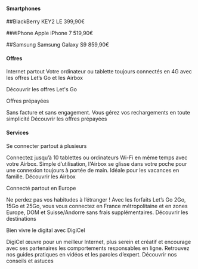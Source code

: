 

#### Smartphones #####################
##BlackBerry
KEY2 LE 
399,90€

###iPhone
Apple
iPhone 7 
519,90€

##Samsung
Samsung
Galaxy S9 
859,90€

#### Offres ############################

Internet partout
Votre ordinateur ou tablette toujours connectés en 4G avec les offres Let’s Go et les Airbox

Découvrir les offres Let's Go



Offres prépayées

Sans facture et sans engagement.
Vous gérez vos rechargements en toute simplicité
Découvrir les offres prépayées


#### Services #################################

Se connecter partout à plusieurs

Connectez jusqu’à 10 tablettes ou ordinateurs Wi-Fi en même temps avec votre Airbox.
Simple d’utilisation, l'Airbox se glisse dans votre poche pour une connexion toujours à portée de main. Idéale pour les vacances en famille.
Découvrir les Airbox



Connecté partout en Europe

Ne perdez pas vos habitudes à l’étranger !
Avec les forfaits Let’s Go 2Go, 15Go et 25Go, vous vous connectez en France métropolitaine et en zones Europe, DOM et Suisse/Andorre sans frais supplémentaires.
Découvrir les destinations



Bien vivre le digital avec DigiCel

DigiCel œuvre pour un meilleur Internet, plus serein et créatif et encourage avec ses partenaires les comportements responsables en ligne. Retrouvez nos guides pratiques en vidéos et les paroles d’expert.
Découvrir nos conseils et astuces 


